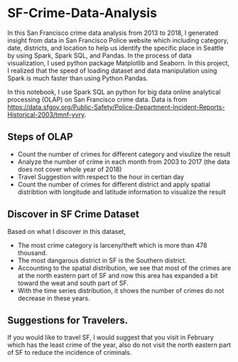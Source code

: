 # SF-Crime-Data-Analysis

In this San Francisco crime data analysis from 2013 to 2018, I generated insight from data in San Francisco Police website which including category, date, districts, and location to help us identify the specific place in Seattle by using Spark, Spark SQL, and Pandas. In the process of data visualization, I used python package Matplotlib and Seaborn. In this project, I realized that the speed of loading dataset and data manipulation using Spark is much faster than using Python Pandas.  

In this notebook, I use Spark SQL an python for big data online analytical processing (OLAP) on San Francisco crime data. Data is from https://data.sfgov.org/Public-Safety/Police-Department-Incident-Reports-Historical-2003/tmnf-yvry.  

## Steps of OLAP
- Count the number of crimes for different category and visulize the result
- Analyze the number of crime in each month from 2003 to 2017 (the data does not cover whole year of 2018)
- Travel Suggestion with respect to the hour in certian day
- Count the number of crimes for different district and apply spatial distribtion with longitude and latitude information to visualize the result

## Discover in SF Crime Dataset

Based on what I discover in this dataset, 
- The most crime category is larceny/theft which is more than 478 thousand.  
- The most dangarous district in SF is the Southern district.   
- Accounting to the spatial distribution, we see that most of the crimes are at the north eastern part of SF and now this area has expanded a bit toward the weat and south part of SF.  
- With the time series distribution, it shows the number of crimes do not decrease in these years. 

## Suggestions for Travelers. 
If you would like to travel SF, I would suggest that you visit in February which has the least crime of the year, also do not visit the north eastern part of SF to reduce the incidence of criminals.   
